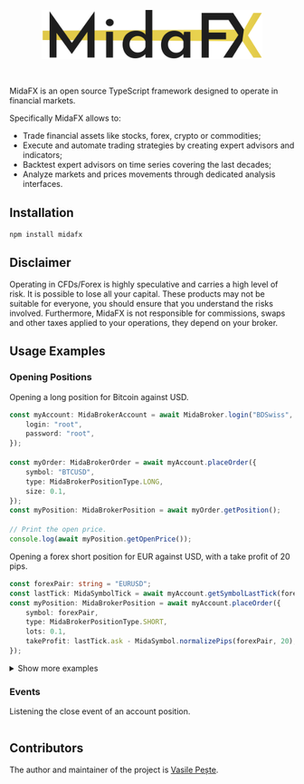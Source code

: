 <p align="center"> 
    <img src="images/logo.svg" alt="MidaFX" width="390px">
</p>
<br>

MidaFX is an open source TypeScript framework designed to operate in financial markets.

Specifically MidaFX allows to:
- Trade financial assets like stocks, forex, crypto or commodities;
- Execute and automate trading strategies by creating expert advisors and indicators;
- Backtest expert advisors on time series covering the last decades;
- Analyze markets and prices movements through dedicated analysis interfaces.

## Installation
```console
npm install midafx
```

## Disclaimer
Operating in CFDs/Forex is highly speculative and carries a high level of risk.
It is possible to lose all your capital. These products may not be suitable for everyone,
you should ensure that you understand the risks involved. Furthermore, MidaFX is not responsible for commissions,
swaps and other taxes applied to your operations, they depend on your broker.

## Usage Examples

### Opening Positions
Opening a long position for Bitcoin against USD.

```typescript
const myAccount: MidaBrokerAccount = await MidaBroker.login("BDSwiss", {
    login: "root",
    password: "root",
});

const myOrder: MidaBrokerOrder = await myAccount.placeOrder({
    symbol: "BTCUSD",
    type: MidaBrokerPositionType.LONG,
    size: 0.1,
});
const myPosition: MidaBrokerPosition = await myOrder.getPosition();

// Print the open price.
console.log(await myPosition.getOpenPrice());
```

Opening a forex short position for EUR against USD, with a take profit of 20 pips.

```typescript
const forexPair: string = "EURUSD";
const lastTick: MidaSymbolTick = await myAccount.getSymbolLastTick(forexPair);
const myPosition: MidaBrokerPosition = await myAccount.placeOrder({
    symbol: forexPair,
    type: MidaBrokerPositionType.SHORT,
    lots: 0.1,
    takeProfit: lastTick.ask - MidaSymbol.normalizePips(forexPair, 20),
});
```

<details><summary>Show more examples</summary>

Opening a short position for Gold against EUR, with a stop loss and take profit.
```typescript

```

Opening a long position for Apple stock, with a take profit and event listeners.
```typescript

```

</details>

### Events
Listening the close event of an account position.
```typescript

```

## Contributors
The author and maintainer of the project is [Vasile Pește](https://github.com/Vasile-Peste).
